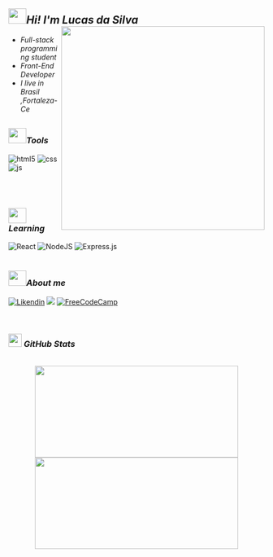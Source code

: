 <h2><img src="https://monophy.com/media/WoXL1l1Sy0yElOsawv/monophy.gif" width='35px' height=30px'><em>Hi! I'm Lucas da Silva</em><img src="https://media4.giphy.com/media/qgQUggAC3Pfv687qPC/giphy.gif?cid=790b7611f2f07e74a99606c66f0e003a50699283aa810b77&rid=giphy.gif&ct=g" width="400" align="right"></h2>



<ul>
 <li><em>Full-stack programming student</em></li>
 <li><em>Front-End Developer</em></li>
 <li><em>I live in Brasil ,Fortaleza-Ce</em></li>
</ul>

##

 <h3><img src="https://i.gifer.com/origin/cb/cbad8974b5928d9e4878525b25d64c2d_w200.gif" width='35px' height='30px'><em>Tools</em></h3>
 
 <img align="center" alt="html5" src="https://img.shields.io/badge/HTML5-E34F26?style=for-the-badge&logo=html5&logoColor=white" /> <img align="center" alt="css" src="https://img.shields.io/badge/CSS3-1572B6?style=for-the-badge&logo=css3&logoColor=white" /> <img align="center" alt="js" src="https://img.shields.io/badge/JavaScript-F7DF1E?style=for-the-badge&logo=javascript&logoColor=black" />

</br>
</br>

<h3><img src="https://i.gifer.com/origin/cb/cbad8974b5928d9e4878525b25d64c2d_w200.gif" width='35px' height='30px'><em>Learning</em></h3>

  <p float="left">
  
  <img alt="React" src="https://img.shields.io/badge/react%20-%2320232a.svg?&style=for-the-badge&logo=react&logoColor=%2361DAFB"/>
  <img alt="NodeJS" src="https://img.shields.io/badge/node.js%20-%2343853D.svg?&style=for-the-badge&logo=node.js&logoColor=white"/>
  <img alt="Express.js" src="https://img.shields.io/badge/express.js%20-%23404d59.svg?&style=for-the-badge"/>
  
  
  </br>
  </br>


<h3><img src="https://i.gifer.com/origin/cb/cbad8974b5928d9e4878525b25d64c2d_w200.gif" width='35px' height=30px'><em>About me</em></h3>

[![Likendin](https://img.shields.io/badge/LinkedIn-0077B5?style=for-the-badge&logo=linkedin&logoColor=white)](https://www.linkedin.com/in/lucas-da-silva-lima-479133232/)
<a href = "mailto:lucasdasilvalima2757@gmail.com"><img src="https://img.shields.io/badge/-Gmail-%23333?style=for-the-badge&logo=gmail&logoColor=white" target="_blank"></a>
[![FreeCodeCamp](https://img.shields.io/badge/Freecodecamp-%23123.svg?&style=for-the-badge&logo=freecodecamp&logoColor=dark)](https://www.freecodecamp.org/LucasDev23)


</br>

<h3><img src="https://media2.giphy.com/media/QssGEmpkyEOhBCb7e1/giphy.gif?cid=ecf05e47a0n3gi1bfqntqmob8g9aid1oyj2wr3ds3mg700bl&rid=giphy.gif" width='26px' height='26px'> <em>GitHub Stats</em></h3>
 
 </br>
 
<div align="center">
  <a href="https://github.com/LucasDev23">
  <img height="180em" width="400em" src="https://github-readme-stats.vercel.app/api?username=LucasDev23&theme=dark&show_icons=true"/>

  <img height="180em" width="400em" src="https://github-readme-stats.vercel.app/api/top-langs/?username=LucasDev23&layout=compact&langs_count=7&theme=dark"/>
</div>
